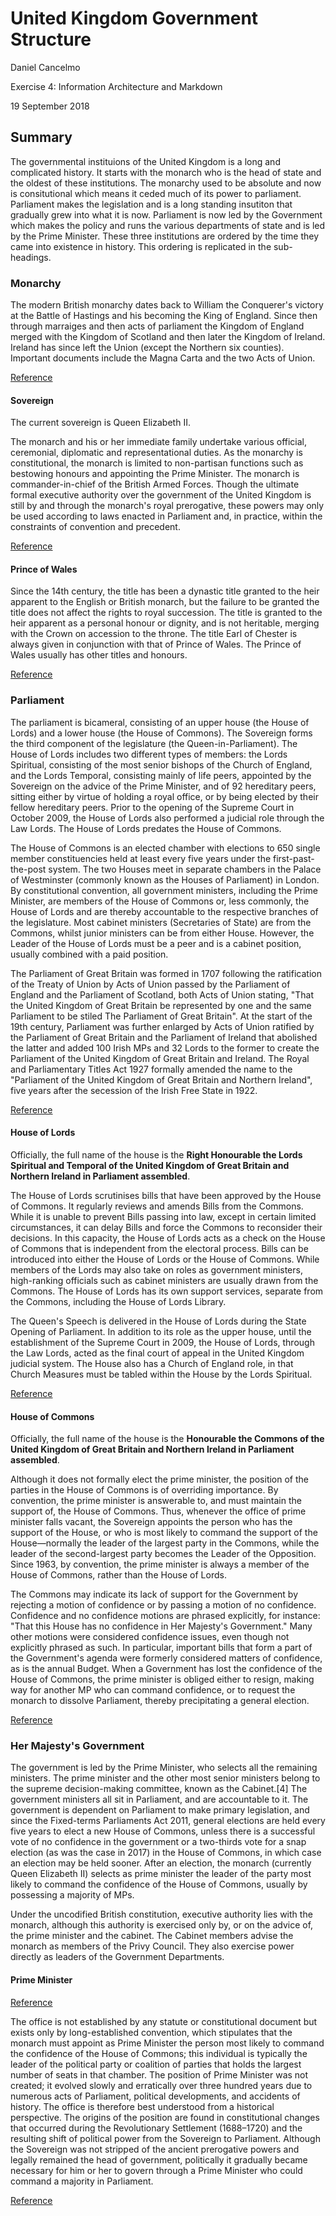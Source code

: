 # United Kingdom Government Structure

Daniel Cancelmo

Exercise 4: Information Architecture and Markdown

19 September 2018

## Summary

The governmental instituions of the United Kingdom is a long and complicated history. It starts with the monarch who is the head of state and the oldest of these institutions. The monarchy used to be absolute and now is consitutional which means it ceded much of its power to parliament. Parliament makes the legislation and is a long standing insutiton that gradually grew into what it is now. Parliament is now led by the Government which makes the policy and runs the various departments of state and is led by the Prime Minister. These three institutions are ordered by the time they came into existence in history. This ordering is replicated in the sub-headings.

### Monarchy

The modern British monarchy dates back to William the Conquerer's victory at the Battle of Hastings and his becoming the King of England. Since then through marraiges and then acts of parliament the Kingdom of England merged with the Kingdom of Scotland and then later the Kingdom of Ireland. Ireland has since left the Union (except the Northern six counties). Important documents include the Magna Carta and the two Acts of Union.

[Reference](https://en.wikipedia.org/wiki/Monarchy_of_the_United_Kingdom)


#### Sovereign

The current sovereign is Queen Elizabeth II.

The monarch and his or her immediate family undertake various official, ceremonial, diplomatic and representational duties. As the monarchy is constitutional, the monarch is limited to non-partisan functions such as bestowing honours and appointing the Prime Minister. The monarch is commander-in-chief of the British Armed Forces. Though the ultimate formal executive authority over the government of the United Kingdom is still by and through the monarch's royal prerogative, these powers may only be used according to laws enacted in Parliament and, in practice, within the constraints of convention and precedent.

[Reference](https://en.wikipedia.org/wiki/Monarchy_of_the_United_Kingdom)

#### Prince of Wales

Since the 14th century, the title has been a dynastic title granted to the heir apparent to the English or British monarch, but the failure to be granted the title does not affect the rights to royal succession. The title is granted to the heir apparent as a personal honour or dignity, and is not heritable, merging with the Crown on accession to the throne. The title Earl of Chester is always given in conjunction with that of Prince of Wales. The Prince of Wales usually has other titles and honours.

[Reference](https://en.wikipedia.org/wiki/Prince_of_Wales)

### Parliament

The parliament is bicameral, consisting of an upper house (the House of Lords) and a lower house (the House of Commons). The Sovereign forms the third component of the legislature (the Queen-in-Parliament). The House of Lords includes two different types of members: the Lords Spiritual, consisting of the most senior bishops of the Church of England, and the Lords Temporal, consisting mainly of life peers, appointed by the Sovereign on the advice of the Prime Minister, and of 92 hereditary peers, sitting either by virtue of holding a royal office, or by being elected by their fellow hereditary peers. Prior to the opening of the Supreme Court in October 2009, the House of Lords also performed a judicial role through the Law Lords. The House of Lords predates the House of Commons.

The House of Commons is an elected chamber with elections to 650 single member constituencies held at least every five years under the first-past-the-post system. The two Houses meet in separate chambers in the Palace of Westminster (commonly known as the Houses of Parliament) in London. By constitutional convention, all government ministers, including the Prime Minister, are members of the House of Commons or, less commonly, the House of Lords and are thereby accountable to the respective branches of the legislature. Most cabinet ministers (Secretaries of State) are from the Commons, whilst junior ministers can be from either House. However, the Leader of the House of Lords must be a peer and is a cabinet position, usually combined with a paid position.

The Parliament of Great Britain was formed in 1707 following the ratification of the Treaty of Union by Acts of Union passed by the Parliament of England and the Parliament of Scotland, both Acts of Union stating, "That the United Kingdom of Great Britain be represented by one and the same Parliament to be stiled The Parliament of Great Britain". At the start of the 19th century, Parliament was further enlarged by Acts of Union ratified by the Parliament of Great Britain and the Parliament of Ireland that abolished the latter and added 100 Irish MPs and 32 Lords to the former to create the Parliament of the United Kingdom of Great Britain and Ireland. The Royal and Parliamentary Titles Act 1927 formally amended the name to the "Parliament of the United Kingdom of Great Britain and Northern Ireland", five years after the secession of the Irish Free State in 1922.

[Reference](https://en.wikipedia.org/wiki/Parliament_of_the_United_Kingdom)

#### House of Lords

Officially, the full name of the house is the **Right Honourable the Lords Spiritual and Temporal of the United Kingdom of Great Britain and Northern Ireland in Parliament assembled**.

The House of Lords scrutinises bills that have been approved by the House of Commons. It regularly reviews and amends Bills from the Commons. While it is unable to prevent Bills passing into law, except in certain limited circumstances, it can delay Bills and force the Commons to reconsider their decisions. In this capacity, the House of Lords acts as a check on the House of Commons that is independent from the electoral process. Bills can be introduced into either the House of Lords or the House of Commons. While members of the Lords may also take on roles as government ministers, high-ranking officials such as cabinet ministers are usually drawn from the Commons. The House of Lords has its own support services, separate from the Commons, including the House of Lords Library.

The Queen's Speech is delivered in the House of Lords during the State Opening of Parliament. In addition to its role as the upper house, until the establishment of the Supreme Court in 2009, the House of Lords, through the Law Lords, acted as the final court of appeal in the United Kingdom judicial system. The House also has a Church of England role, in that Church Measures must be tabled within the House by the Lords Spiritual.

[Reference](https://en.wikipedia.org/wiki/House_of_Lords)

#### House of Commons

Officially, the full name of the house is the **Honourable the Commons of the United Kingdom of Great Britain and Northern Ireland in Parliament assembled**.

Although it does not formally elect the prime minister, the position of the parties in the House of Commons is of overriding importance. By convention, the prime minister is answerable to, and must maintain the support of, the House of Commons. Thus, whenever the office of prime minister falls vacant, the Sovereign appoints the person who has the support of the House, or who is most likely to command the support of the House—normally the leader of the largest party in the Commons, while the leader of the second-largest party becomes the Leader of the Opposition. Since 1963, by convention, the prime minister is always a member of the House of Commons, rather than the House of Lords.

The Commons may indicate its lack of support for the Government by rejecting a motion of confidence or by passing a motion of no confidence. Confidence and no confidence motions are phrased explicitly, for instance: "That this House has no confidence in Her Majesty's Government." Many other motions were considered confidence issues, even though not explicitly phrased as such. In particular, important bills that form a part of the Government's agenda were formerly considered matters of confidence, as is the annual Budget. When a Government has lost the confidence of the House of Commons, the prime minister is obliged either to resign, making way for another MP who can command confidence, or to request the monarch to dissolve Parliament, thereby precipitating a general election.

[Reference](https://en.wikipedia.org/wiki/House_of_Commons_of_the_United_Kingdom)

### Her Majesty's Government

The government is led by the Prime Minister, who selects all the remaining ministers. The prime minister and the other most senior ministers belong to the supreme decision-making committee, known as the Cabinet.[4] The government ministers all sit in Parliament, and are accountable to it. The government is dependent on Parliament to make primary legislation, and since the Fixed-terms Parliaments Act 2011, general elections are held every five years to elect a new House of Commons, unless there is a successful vote of no confidence in the government or a two-thirds vote for a snap election (as was the case in 2017) in the House of Commons, in which case an election may be held sooner. After an election, the monarch (currently Queen Elizabeth II) selects as prime minister the leader of the party most likely to command the confidence of the House of Commons, usually by possessing a majority of MPs.

Under the uncodified British constitution, executive authority lies with the monarch, although this authority is exercised only by, or on the advice of, the prime minister and the cabinet. The Cabinet members advise the monarch as members of the Privy Council. They also exercise power directly as leaders of the Government Departments.

#### Prime Minister

[Reference](https://en.wikipedia.org/wiki/Government_of_the_United_Kingdom)

The office is not established by any statute or constitutional document but exists only by long-established convention, which stipulates that the monarch must appoint as Prime Minister the person most likely to command the confidence of the House of Commons; this individual is typically the leader of the political party or coalition of parties that holds the largest number of seats in that chamber. The position of Prime Minister was not created; it evolved slowly and erratically over three hundred years due to numerous acts of Parliament, political developments, and accidents of history. The office is therefore best understood from a historical perspective. The origins of the position are found in constitutional changes that occurred during the Revolutionary Settlement (1688–1720) and the resulting shift of political power from the Sovereign to Parliament. Although the Sovereign was not stripped of the ancient prerogative powers and legally remained the head of government, politically it gradually became necessary for him or her to govern through a Prime Minister who could command a majority in Parliament.

[Reference](https://en.wikipedia.org/wiki/Prime_Minister_of_the_United_Kingdom)